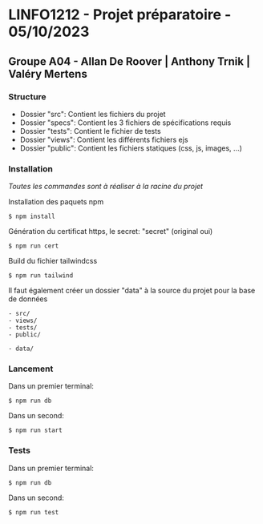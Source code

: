 # LINFO1212 - Projet préparatoire - 05/10/2023
## Groupe A04 - Allan De Roover | Anthony Trnik | Valéry Mertens

### Structure
- Dossier "src": Contient les fichiers du projet
- Dossier "specs": Contient les 3 fichiers de spécifications requis
- Dossier "tests": Contient le fichier de tests
- Dossier "views": Contient les différents fichiers ejs
- Dossier "public": Contient les fichiers statiques (css, js, images, ...)

### Installation
*Toutes les commandes sont à réaliser à la racine du projet*

Installation des paquets npm
```
$ npm install
```
Génération du certificat https, le secret: "secret" (original oui)
  ```
  $ npm run cert
  ```
Build du fichier tailwindcss
```
$ npm run tailwind 
```
Il faut également créer un dossier "data" à la source du projet pour la base de données
```
- src/
- views/
- tests/
- public/

- data/
```

### Lancement
Dans un premier terminal:
```
$ npm run db
```
Dans un second:
```
$ npm run start
```

### Tests
Dans un premier terminal:
```
$ npm run db
```
Dans un second:
```
$ npm run test
```

